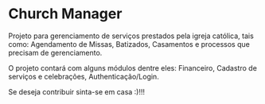 # Church Manager

Projeto para gerenciamento de serviços prestados pela igreja católica, tais como: Agendamento de Missas, Batizados, Casamentos e processos que precisam de gerenciamento. 

O projeto contará com alguns módulos dentre eles: Financeiro, Cadastro de serviços e celebrações, Authenticação/Login.

Se deseja contribuir sinta-se em casa :)!!!
